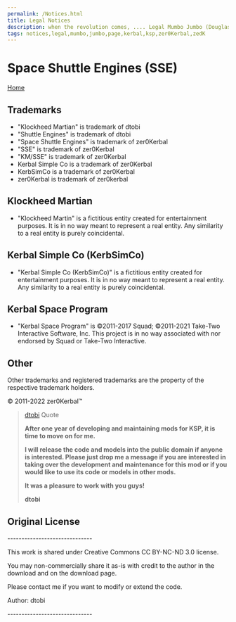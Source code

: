 ```yaml
---
permalink: /Notices.html
title: Legal Notices
description: when the revolution comes, .... Legal Mumbo Jumbo (Douglas Adams)
tags: notices,legal,mumbo,jumbo,page,kerbal,ksp,zer0Kerbal,zedK
---
```


<!--
Notices.md v1.0.1.0
Space Shuttle Engines (SSE)
created: 13 Apr 2022
updated: 15 May 2022

based upon work by LisiasT -->

<script src="https://kit.fontawesome.com/0ea5493613.js" crossorigin="anonymous"></script>
<i class="fa-solid fa-file-contract fa-beat-fade fa-3x" style="--fa-beat-fade-opacity: 0.1; --fa-beat-fade-scale: 1.25;color: #6495ED" ></i>

# Space Shuttle Engines (SSE)

[Home](./index.md)

## Trademarks

* "Klockheed Martian" is trademark of dtobi
* "Shuttle Engines" is trademark of dtobi
* "Space Shuttle Engines" is trademark of zer0Kerbal
* "SSE" is trademark of zer0Kerbal
* "KM/SSE" is trademark of zer0Kerbal
* Kerbal Simple Co is a trademark of zer0Kerbal
* KerbSimCo is a trademark of zer0Kerbal
* zer0Kerbal is trademark of zer0kerbal

## Klockheed Martian

* "Klockheed Martin" is a fictitious entity created for entertainment purposes. It is in no way meant to represent a real entity. Any similarity to a real entity is purely coincidental.

## Kerbal Simple Co (KerbSimCo)

* "Kerbal Simple Co (KerbSimCo)" is a fictitious entity created for entertainment purposes. It is in no way meant to represent a real entity. Any similarity to a real entity is purely coincidental.

## Kerbal Space Program

* "Kerbal Space Program" is ©2011-2017 Squad; ©2011-2021 Take-Two Interactive Software, Inc. This project is in no way associated with nor endorsed by Squad or Take-Two Interactive.

## Other

Other trademarks and registered trademarks are the property of the respective trademark holders.

© 2011-2022 zer0Kerbal™

> [dtobi](https://forum.kerbalspaceprogram.com/index.php?/topic/51197-11x-space-shuttle-engines-2016-07-03/#) Quote
>
> **After one year of developing and maintaining mods for KSP, it is time to move on for me.**
>
> **I will release the code and models into the public domain if anyone is interested. Please just drop me a message if you are interested in taking over the development and maintenance for this mod or if you would like to use its code or models in other mods.**
>
> **It was a pleasure to work with you guys!**
>
> **dtobi**

## Original License

\------------------------------

This work is shared under Creative Commons CC BY-NC-ND 3.0 license.

You may non-commercially share it as-is with credit to the author in the download and on the download page.

Please contact me if you want to modify or extend the code.

Author: dtobi

\------------------------------

<!-- this file CC BY-ND 4.0 by zer0Kerbal -->
